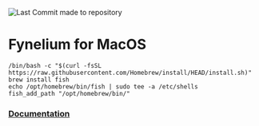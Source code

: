 ![Last Commit made to repository](https://img.shields.io/github/last-commit/MrGrappleMan/Fynelium-DW?style=for-the-badge)
# Fynelium for MacOS

```
/bin/bash -c "$(curl -fsSL https://raw.githubusercontent.com/Homebrew/install/HEAD/install.sh)"
brew install fish
echo /opt/homebrew/bin/fish | sudo tee -a /etc/shells
fish_add_path "/opt/homebrew/bin/"

```

### [Documentation](https://www.notion.so/MacOS-27642d161cf980cb9b8ee41dcabd5f31?source=copy_link)
